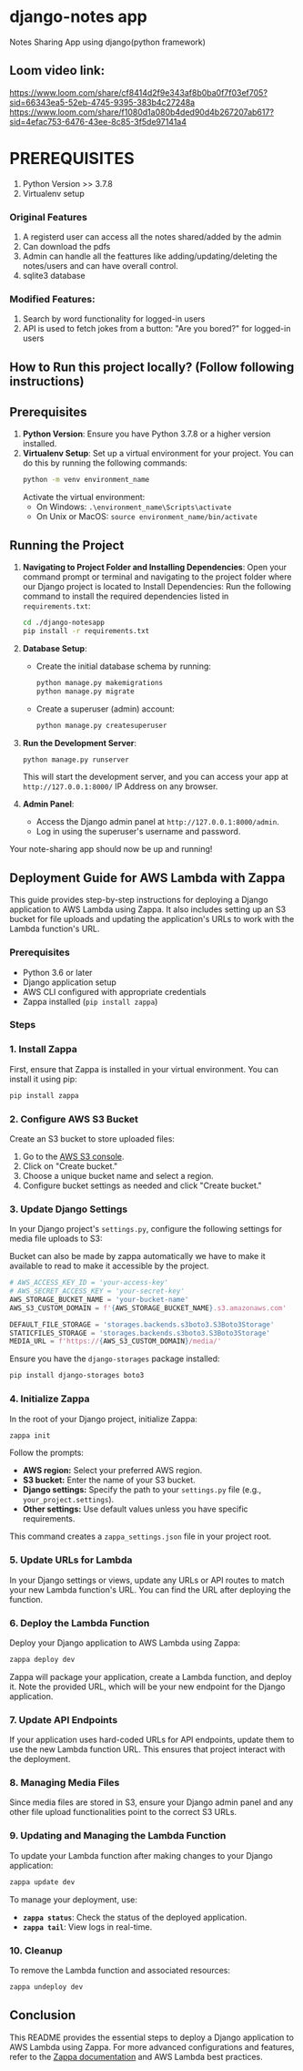 # django-notes app
Notes Sharing App using django(python framework)

## Loom video link:
https://www.loom.com/share/cf8414d2f9e343af8b0ba0f7f03ef705?sid=66343ea5-52eb-4745-9395-383b4c27248a
https://www.loom.com/share/f1080d1a080b4ded90d4b267207ab617?sid=4efac753-6476-43ee-8c85-3f5de97141a4

# PREREQUISITES
1.  Python Version >> 3.7.8
2.  Virtualenv setup
 
### Original Features
1. A registerd user can access all the notes shared/added by the admin
2. Can download the pdfs
3. Admin can handle all the feattures like adding/updating/deleting the notes/users and can have overall control.
5. sqlite3 database

### Modified Features:
1. Search by word functionality for logged-in users
2. API is used to fetch jokes from a button: "Are you bored?" for logged-in users

## How to Run this project locally? (Follow following instructions)

<!-- ## Virtualenv Setup
1.    <code>python -m install virtualenv</code> or <code>pip install virtualenv</code> 
&nbsp;
3.    <code>virtualenv (environment_name)</code>
&nbsp;
5.    <code>.\(environment_name)\Scripts\activate</code> or On Unix or MacOS: <code>source (environment_name)/bin/activate</code>
&nbsp; -->

<!-- ## Run Project
1.  First Locate to project folder in cmd with virtual environment running
&nbsp;
2.  <code>cd ./django-notesapp</code> then <code>pip install -r requirements.txt</code>
&nbsp;
3.  <code>python manage.py makemigrations</code>
&nbsp;
4.  <code>python manage.py migrate</code>
&nbsp;
5.  <code>python manage.py createsuperuser</code>
&nbsp;
6.  <code>python manage.py runserver</code> -->


<!-- Paste this <code>127.0.0.1:8000</code> IP Address on any browser and it will start.

<code>127.0.0.1:8000/admin</code> and enter your superuser's username/pass for django admin panel access -->


## Prerequisites
1. **Python Version**: Ensure you have Python 3.7.8 or a higher version installed.
2. **Virtualenv Setup**: Set up a virtual environment for your project. You can do this by running the following commands:
    ```bash
    python -m venv environment_name
    ```
    Activate the virtual environment:
    - On Windows: `.\environment_name\Scripts\activate`
    - On Unix or MacOS: `source environment_name/bin/activate`

## Running the Project
1. **Navigating to Project Folder and Installing Dependencies**: Open your command prompt or terminal and navigating to the project folder where our Django project is located to Install Dependencies: Run the following command to install the required dependencies listed in `requirements.txt`:
    ```bash
    cd ./django-notesapp
    pip install -r requirements.txt
    ```
2. **Database Setup**:
    - Create the initial database schema by running:
        ```bash
        python manage.py makemigrations
        python manage.py migrate
        ```
    - Create a superuser (admin) account:
        ```bash
        python manage.py createsuperuser
        ```
3. **Run the Development Server**:
    ```bash
    python manage.py runserver
    ```
    This will start the development server, and you can access your app at `http://127.0.0.1:8000/` IP Address on any browser.

4. **Admin Panel**:
    - Access the Django admin panel at `http://127.0.0.1:8000/admin`.
    - Log in using the superuser's username and password.

Your note-sharing app should now be up and running!

## Deployment Guide for AWS Lambda with Zappa

This guide provides step-by-step instructions for deploying a Django application to AWS Lambda using Zappa. It also includes setting up an S3 bucket for file uploads and updating the application's URLs to work with the Lambda function's URL.

### Prerequisites

- Python 3.6 or later
- Django application setup
- AWS CLI configured with appropriate credentials
- Zappa installed (`pip install zappa`)

### Steps

### 1. Install Zappa

First, ensure that Zappa is installed in your virtual environment. You can install it using pip:

```bash
pip install zappa
```

### 2. Configure AWS S3 Bucket

Create an S3 bucket to store uploaded files:

1. Go to the [AWS S3 console](https://console.aws.amazon.com/s3/).
2. Click on "Create bucket."
3. Choose a unique bucket name and select a region.
4. Configure bucket settings as needed and click "Create bucket."

### 3. Update Django Settings

In your Django project's `settings.py`, configure the following settings for media file uploads to S3:

Bucket can also be made by zappa automatically we have to make it available to read to make it accessible by the project.

```python
# AWS_ACCESS_KEY_ID = 'your-access-key'
# AWS_SECRET_ACCESS_KEY = 'your-secret-key'
AWS_STORAGE_BUCKET_NAME = 'your-bucket-name'
AWS_S3_CUSTOM_DOMAIN = f'{AWS_STORAGE_BUCKET_NAME}.s3.amazonaws.com'

DEFAULT_FILE_STORAGE = 'storages.backends.s3boto3.S3Boto3Storage'
STATICFILES_STORAGE = 'storages.backends.s3boto3.S3Boto3Storage'
MEDIA_URL = f'https://{AWS_S3_CUSTOM_DOMAIN}/media/'
```

Ensure you have the `django-storages` package installed:

```bash
pip install django-storages boto3
```

### 4. Initialize Zappa

In the root of your Django project, initialize Zappa:

```bash
zappa init
```

Follow the prompts:

- **AWS region:** Select your preferred AWS region.
- **S3 bucket:** Enter the name of your S3 bucket.
- **Django settings:** Specify the path to your `settings.py` file (e.g., `your_project.settings`).
- **Other settings:** Use default values unless you have specific requirements.

This command creates a `zappa_settings.json` file in your project root.

### 5. Update URLs for Lambda

In your Django settings or views, update any URLs or API routes to match your new Lambda function's URL. You can find the URL after deploying the function.

### 6. Deploy the Lambda Function

Deploy your Django application to AWS Lambda using Zappa:

```bash
zappa deploy dev
```

Zappa will package your application, create a Lambda function, and deploy it. Note the provided URL, which will be your new endpoint for the Django application.

### 7. Update API Endpoints

If your application uses hard-coded URLs for API endpoints, update them to use the new Lambda function URL. This ensures that project interact with the deployment.

### 8. Managing Media Files

Since media files are stored in S3, ensure your Django admin panel and any other file upload functionalities point to the correct S3 URLs.

### 9. Updating and Managing the Lambda Function

To update your Lambda function after making changes to your Django application:

```bash
zappa update dev
```

To manage your deployment, use:

- **`zappa status`**: Check the status of the deployed application.
- **`zappa tail`**: View logs in real-time.

### 10. Cleanup

To remove the Lambda function and associated resources:

```bash
zappa undeploy dev
```

## Conclusion

This README provides the essential steps to deploy a Django application to AWS Lambda using Zappa. For more advanced configurations and features, refer to the [Zappa documentation](https://github.com/Miserlou/Zappa) and AWS Lambda best practices.
